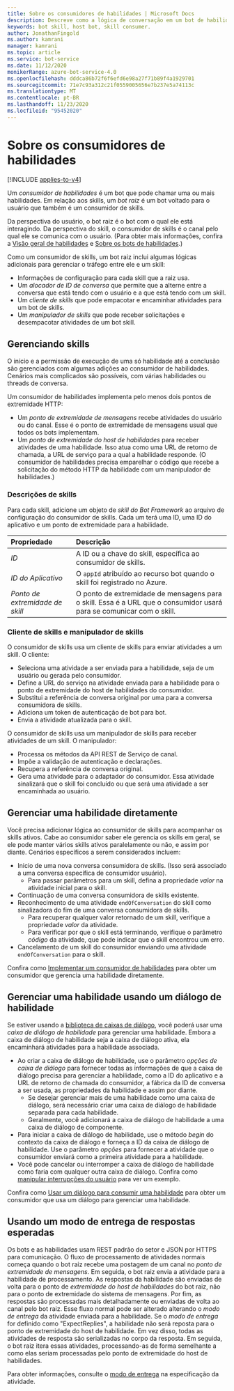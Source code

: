 ```yaml
---
title: Sobre os consumidores de habilidades | Microsoft Docs
description: Descreve como a lógica de conversação em um bot de habilidade pode ser usada por um consumidor de habilidades usando o SDK do bot Framework.
keywords: bot skill, host bot, skill consumer.
author: JonathanFingold
ms.author: kamrani
manager: kamrani
ms.topic: article
ms.service: bot-service
ms.date: 11/12/2020
monikerRange: azure-bot-service-4.0
ms.openlocfilehash: dddca86b72f6f6efd6e98a27f71b89f4a1929701
ms.sourcegitcommit: 71e7c93a312c21f0559005656e7b237e5a74113c
ms.translationtype: MT
ms.contentlocale: pt-BR
ms.lasthandoff: 11/23/2020
ms.locfileid: "95452020"
---
```

# <a name="about-skill-consumers"></a>Sobre os consumidores de habilidades

[!INCLUDE [applies-to-v4](../includes/applies-to-v4-current.md)]

Um _consumidor de habilidades_ é um bot que pode chamar uma ou mais habilidades.
Em relação aos skills, um _bot raiz_ é um bot voltado para o usuário que também é um consumidor de skills.

Da perspectiva do usuário, o bot raiz é o bot com o qual ele está interagindo.
Da perspectiva do skill, o consumidor de skills é o canal pelo qual ele se comunica com o usuário.
(Para obter mais informações, confira a [Visão geral de habilidades](skills-conceptual.md) e [Sobre os bots de habilidades](skills-about-skill-bots.md).)

Como um consumidor de skills, um bot raiz inclui algumas lógicas adicionais para gerenciar o tráfego entre ele e um skill:

- Informações de configuração para cada skill que a raiz usa.
- Um _alocador de ID de conversa_ que permite que a alterne entre a conversa que está tendo com o usuário e a que está tendo com um skill.
- Um _cliente de skills_ que pode empacotar e encaminhar atividades para um bot de skills.
- Um _manipulador de skills_ que pode receber solicitações e desempacotar atividades de um bot skill.

## <a name="managing-skills"></a>Gerenciando skills

O início e a permissão de execução de uma só habilidade até a conclusão são gerenciados com algumas adições ao consumidor de habilidades. Cenários mais complicados são possíveis, com várias habilidades ou threads de conversa.

Um consumidor de habilidades implementa pelo menos dois pontos de extremidade HTTP:

- Um _ponto de extremidade de mensagens_ recebe atividades do usuário ou do canal. Esse é o ponto de extremidade de mensagens usual que todos os bots implementam.
- Um _ponto de extremidade do host de habilidades_ para receber atividades de uma habilidade. Isso atua como uma URL de retorno de chamada, a URL de serviço para a qual a habilidade responde. (O consumidor de habilidades precisa emparelhar o código que recebe a solicitação do método HTTP da habilidade com um manipulador de habilidades.)

### <a name="skill-descriptions"></a>Descrições de skills

Para cada skill, adicione um objeto de _skill do Bot Framework_ ao arquivo de configuração do consumidor de skills. Cada um terá uma ID, uma ID do aplicativo e um ponto de extremidade para a habilidade.

| Propriedade | Descrição
| :--- | :--- |
| _ID_ | A ID ou a chave do skill, específica ao consumidor de skills. |
| _ID do Aplicativo_ | O `appId` atribuído ao recurso bot quando o skill foi registrado no Azure. |
| _Ponto de extremidade de skill_ | O ponto de extremidade de mensagens para o skill. Essa é a URL que o consumidor usará para se comunicar com o skill. |

### <a name="skill-client-and-skill-handler"></a>Cliente de skills e manipulador de skills

<!-- Is this still accurate? -->
O consumidor de skills usa um cliente de skills para enviar atividades a um skill. O cliente:

- Seleciona uma atividade a ser enviada para a habilidade, seja de um usuário ou gerada pelo consumidor.
- Define a URL do serviço na atividade enviada para a habilidade para o ponto de extremidade do host de habilidades do consumidor.
- Substitui a referência de conversa original por uma para a conversa consumidora de skills.
- Adiciona um token de autenticação de bot para bot.
- Envia a atividade atualizada para o skill.

O consumidor de skills usa um manipulador de skills para receber atividades de um skill. O manipulador:

- Processa os métodos da API REST de Serviço de canal.
- Impõe a validação de autenticação e declarações.
- Recupera a referência de conversa original.
- Gera uma atividade para o adaptador do consumidor. Essa atividade sinalizará que o skill foi concluído ou que será uma atividade a ser encaminhada ao usuário.

## <a name="manage-a-skill-directly"></a>Gerenciar uma habilidade diretamente

Você precisa adicionar lógica ao consumidor de skills para acompanhar os skills ativos.
Cabe ao consumidor saber ele gerencia os skills em geral, se ele pode manter vários skills ativos paralelamente ou não, e assim por diante.
Cenários específicos a serem considerados incluem:

- Inicio de uma nova conversa consumidora de skills. (Isso será associado a uma conversa específica de consumidor usuário).
  - Para passar parâmetros para um skill, defina a propriedade _valor_ na atividade inicial para o skill.
- Continuação de uma conversa consumidora de skills existente.
- Reconhecimento de uma atividade `endOfConversation` do skill como sinalizadora do fim de uma conversa consumidora de skills.
  - Para recuperar qualquer valor retornado de um skill, verifique a propriedade _valor_ da atividade.
  - Para verificar por que o skill está terminando, verifique o parâmetro _código_ da atividade, que pode indicar que o skill encontrou um erro.
- Cancelamento de um skill do consumidor enviando uma atividade `endOfConversation` para o skill.

Confira como [Implementar um consumidor de habilidades](skill-implement-consumer.md) para obter um consumidor que gerencia uma habilidade diretamente.

## <a name="manage-a-skill-using-a-skill-dialog"></a>Gerenciar uma habilidade usando um diálogo de habilidade

Se estiver usando a [biblioteca de caixas de diálogo](bot-builder-concept-dialog.md), você poderá usar uma _caixa de diálogo de habilidade_ para gerenciar uma habilidade. Embora a caixa de diálogo de habilidade seja a caixa de diálogo ativa, ela encaminhará atividades para a habilidade associada.

- Ao criar a caixa de diálogo de habilidade, use o parâmetro _opções de caixa de diálogo_ para fornecer todas as informações de que a caixa de diálogo precisa para gerenciar a habilidade, como a ID do aplicativo e a URL de retorno de chamada do consumidor, a fábrica da ID de conversa a ser usada, as propriedades da habilidade e assim por diante.
  - Se desejar gerenciar mais de uma habilidade como uma caixa de diálogo, será necessário criar uma caixa de diálogo de habilidade separada para cada habilidade.
  - Geralmente, você adicionará a caixa de diálogo de habilidade a uma caixa de diálogo de componente.
- Para iniciar a caixa de diálogo de habilidade, use o método _begin_ do contexto da caixa de diálogo e forneça a ID da caixa de diálogo de habilidade. Use o parâmetro _opções_ para fornecer a atividade que o consumidor enviará como a primeira atividade para a habilidade.
- Você pode cancelar ou interromper a caixa de diálogo de habilidade como faria com qualquer outra caixa de diálogo. Confira como [manipular interrupções do usuário](bot-builder-howto-handle-user-interrupt.md) para ver um exemplo.

Confira como [Usar um diálogo para consumir uma habilidade](skill-use-skilldialog.md) para obter um consumidor que usa um diálogo para gerenciar uma habilidade.

## <a name="using-a-delivery-mode-of-expect-replies"></a>Usando um modo de entrega de respostas esperadas

Os bots e as habilidades usam REST padrão do setor e JSON por HTTPS para comunicação. O fluxo de processamento de atividades normais começa quando o bot raiz recebe uma postagem de um canal no _ponto de extremidade de mensagens_. Em seguida, o bot raiz envia a atividade para a habilidade de processamento. As respostas da habilidade são enviadas de volta para o ponto de _extremidade do host de habilidades_ do bot raiz, não para o ponto de extremidade do sistema de mensagens. Por fim, as respostas são processadas mais detalhadamente ou enviadas de volta ao canal pelo bot raiz. Esse fluxo normal pode ser alterado alterando o _modo de entrega_ da atividade enviada para a habilidade. Se o _modo de entrega_ for definido como "ExpectReplies", a habilidade não será reposta para o ponto de extremidade do host de habilidade.  Em vez disso, todas as atividades de resposta são serializadas no corpo da resposta.  Em seguida, o bot raiz itera essas atividades, processando-as de forma semelhante a como elas seriam processadas pelo ponto de extremidade do host de habilidades.

Para obter informações, consulte o [modo de entrega](https://github.com/microsoft/botframework-sdk/blob/main/specs/botframework-activity/botframework-activity.md#delivery-mode) na especificação da atividade.
